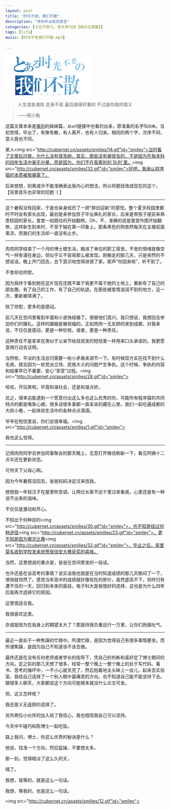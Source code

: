 ```yaml
---
layout: post
title: "时光不老，我们不散"
description: "本科毕业前的感言"
categories: [少壮不努力，老大写代码【成长记录篇】]
tags: [life]
music: [时光不老我们不散.mp3]

---
```


![image](/assets/images/2014-06-28-bieli.png)

>人生浪急滩险
>走来不易
>最后值得珍重的
>不过是你我的情义

>——祝小兔

<!-- more -->

这篇文章本来是[离别](http://cubernet.github.io/libie)的姊妹篇，从url链接中也看的出来，原准备的名字叫`别离`。当初觉得，毕业了，有聚有散，有人离开，也有人归来。相同的两个字，次序不同，意义竟也不同。

某人<img src="http://cubernet.cn/assets/smilies/14.gif"id="smiley">当时看了文章后问我，为什么没有提及她。其实，那些没有被提及的，不是因为在我本科的四年生活中毫无分量，而是因为，你们不在我离别的`队列`里。<img src="http://cubernet.cn/assets/smilies/32.gif"id="smiley">好吧，我承认程序猿的本质被我暴露了。

后来想想，别离或许不能准确表达我内心的想法，所以将题目改成现在的这个。【背景音乐也非常的切题 :) 】

---

这个暑假没有回家，于是也亲身经历了一把“辞旧迎新”的感觉。整个夏天校园里都时不时会有家长出现，最初是来参加孩子毕业典礼的家长，后来是带孩子提前来熟悉校园的家长。食堂一如既往的开始翻修。Oh，不，准确的说是食堂外围开始翻修，这样新生到来时，不至于输在第一印象上。那条黑色的狗依然每天在主楼前面乘凉，而我们的生活却一直没有止步。

---

肉肉同学结束了一个月的博士楼生活，搬进了单位的职工宿舍。不舍的情绪就像空气一样弥漫在身边，但似乎又不容易那么被发现。刚搬走的那几天，只是突然的不想说话。晚上开门回去，总下意识地觉得进错了家。那声“你回来啦”，听不到了。

不舍却也欣慰。

因为我终于看到她在这片现在还既不属于我更不属于她的土地上，重新有了自己的朋友圈，有了自己的工作，有了自己的轨迹。在那些被爱情滋润不到的地方，这一次，重新被填满了。

除了欣慰，更多的是感动。

前几天在空间里看到羊蛋和小波快结婚了。很替他们高兴。我只想说，我想回去参加你们的婚礼。这样的婚姻是被祝福的。正如肉肉一无反顾的来到成都，对我来说，不仅仅是感动，更是一种钦佩，或者，更是一种责任。

这种责任不是拿来在类似于父亲节给叔叔发的短信里一样用来口头承诺的。我更愿意用行动去证明。

当然啦，平淡的生活总归需要一些小矛盾来调节一下。有时候双方实在找不到什么毛病，就会因为一些党派立场、民族大义的问题产生争执。这个时候，争执的内容和结果早已不重要，安心“享受”过程。<img src="http://cubernet.cn/assets/smilies/28.gif"id="smiley">

哈哈，开玩笑啦。毕竟和谐社会，还是和谐点好。

总之，很幸运能遇到一个愿意付出这么多也这么优秀的你，可能所有程序猿的共同特点的都是嘴笨心细，很多话很多事都一直呆呆的藏在心里。我们一起吃遍成都的大街小巷，一起体验生活中的各种点点滴滴。

爷爷在短信里说，你们会很幸福。<img src="http://cubernet.cn/assets/smilies/1.gif"id="smiley">

我也这么觉得。

---

记得肉肉同学去参加同事聚会的那天晚上，无意打开微信刷新一下，看见阿姨十二点半还在更新状态。

可怜天下父母心啊。

因为今年暑假没回去，爸爸妈妈决定过来找我。

想想我一年轻汉子在屋里吹空调，让两位长辈不远千里过来看我，心里还是有一种说不出来的滋味。

不仅仅是激动和开心。

不知出于何种目的<img src="http://cubernet.cn/assets/smilies/30.gif"id="smiley">，也不知是经过何种途径<img src="http://cubernet.cn/assets/smilies/23.gif"id="smiley">，更不知是因为哪次比赛<img src="http://cubernet.cn/assets/smilies/32.gif"id="smiley">，毕业之后，家里莫名收到学校发来祝贺我信安大赛获奖的喜报。

当然，这里想说的重点是，爸爸在空间里发的一段话。

也许还是在谈高考的事情？说实话我也就是在当时知道成绩的那几天郁闷了一下，很快就坦然了。感觉当年高中的成绩就好像现在的房价，虽然虚高不下，但终归有遭不住的一天，回归到本来的面目。电子科大是我很好的选择，这也是为什么四年后我再次选择它的原因。

这里很适合我。

我很喜欢这里。

亦或是因为在我身上的期望太大了？那就待我负重远行一万里，让你们扬眉吐气。

---

最近一直处于一种焦躁的忙碌中。所谓忙碌，是因为觉得自己有很多事情要坐。而所谓焦躁，是因为自己不知道该不该去做。

最终还是在没有任何老师或者学长的指导下，凭自己的判断和喜好定了博士期间的方向。定之前的那几天想了很多，经常一整个晚上一整个晚上的处于写代码、看书、思考的循环中，一不小心就天亮了，然后抱着地主头眯上一会儿，起来去实验室。我给自己选择了一个别人眼中最痛苦的方向，也不知道自己能不能坚持下去。跟很多人聊天，大家都说这个方向可能根本就没什么论文可发。

但，这又怎样呢？

我还是义无返顾的选择了。

另外两位小伙伴的加入给了我信心，我也相信我自己可以坚持。

今天中午碰巧和陈博士一起吃饭。

路上我问，博士，你这么优秀的秘诀是什么？

他说，找准一个方向，然后猛操，不要想太多。

那一刻，觉得暗淡了这么久的天，

晴了。

我想，我等的，就是这么一句话。

我想，等我的，也是这么一句话。

<img src="http://cubernet.cn/assets/smilies/12.gif"id="smiley">









